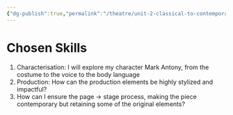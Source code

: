```yaml
---
{"dg-publish":true,"permalink":"/theatre/unit-2-classical-to-contemporary/chosen-skills/","dgHomeLink":true,"dgPassFrontmatter":false,"dgShowLocalGraph":true}
---
```


# Chosen Skills
1) Characterisation: I will explore my character Mark Antony, from the costume to the voice to the body language
2) Production: How can the production elements be highly stylized and impactful?
3) How can I ensure the page → stage process, making the piece contemporary but retaining some of the original elements?
